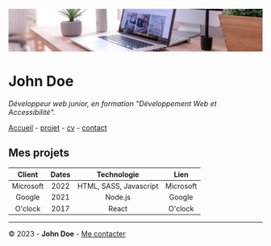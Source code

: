 ![desk-banner](img/desk-banner.jpg)

# John Doe

*Développeur web junior, en formation "Développement Web et Accessibilité".*

[Accueil](README.md) - [projet](projet.md) - [cv](cv.md) - [contact](contact.md)

## Mes projets

| Client | Dates | Technologie | Lien |
| :---: | :---: | :---: | :---: |
| Microsoft | 2022 | HTML, SASS, Javascript | Microsoft |
| Google | 2021 | Node.js | Google |
| O'clock | 2017 | React | O'clock |

- - -

© 2023 - **John Doe**  - [Me contacter](contact.md)
